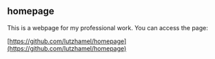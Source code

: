 ## homepage

This is a webpage for my professional work.  You can access the page:

[https://github.com/lutzhamel/homepage](https://github.com/lutzhamel/homepage)
